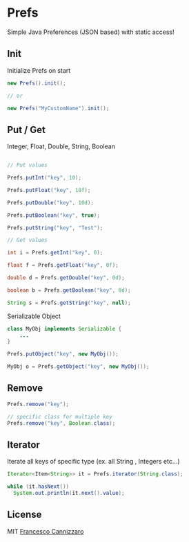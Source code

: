 # Prefs
Simple Java Preferences (JSON based) with static access!

## Init
Initialize Prefs on start
```java
new Prefs().init();

// or

new Prefs("MyCustomName").init();
```

## Put / Get
Integer, Float, Double, String, Boolean

```java

// Put values

Prefs.putInt("key", 10);

Prefs.putFloat("key", 10f);

Prefs.putDouble("key", 10d);

Prefs.putBoolean("key", true);

Prefs.putString("key", "Test");

// Get values

int i = Prefs.getInt("key", 0);

float f = Prefs.getFloat("key", 0f);

double d = Prefs.getDouble("key", 0d);

boolean b = Prefs.getBoolean("key", 0d);

String s = Prefs.getString("key", null);
```

Serializable Object
```java
class MyObj implements Serializable {
    ...
}

Prefs.putObject("key", new MyObj());

MyObj o = Prefs.getObject("key", new MyObj());
```

## Remove

```java
Prefs.remove("key");

// specific class for multiple key
Prefs.remove("key", Boolean.class);

```

## Iterator
Iterate all keys of specific type (ex. all String , Integers etc...)
```java
Iterator<Item<String>> it = Prefs.iterator(String.class);

while (it.hasNext())
  System.out.println(it.next().value);

```

## License
MIT [Francesco Cannizzaro](https://github.com/FrancisCan)
